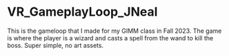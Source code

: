 # VR_GameplayLoop_JNeal
This is the gameloop that I made for my GIMM class in Fall 2023. The game is where the player is a wizard and casts a spell from the wand to kill the boss. Super simple, no art assets.
